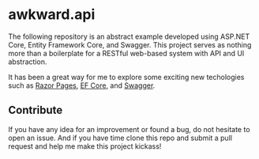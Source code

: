 # awkward.api

The following repository is an abstract example developed using ASP.NET Core, Entity Framework Core, and Swagger. This project serves as nothing more than a boilerplate for a RESTful web-based system with API and UI abstraction. 

It has been a great way for me to explore some exciting new techologies such as [Razor Pages](https://docs.microsoft.com/en-us/aspnet/core/razor-pages/?view=aspnetcore-2.1&tabs=visual-studio), [EF Core](https://docs.microsoft.com/en-us/ef/core/), and [Swagger](https://swagger.io/).


## Contribute

If you have any idea for an improvement or found a bug, do not hesitate to open an issue. 
And if you have time clone this repo and submit a pull request and help me make this project kickass!
